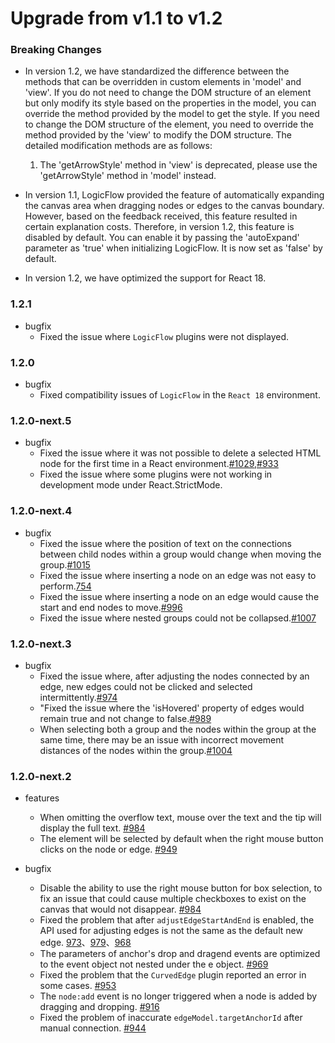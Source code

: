 # Upgrade from v1.1 to v1.2

### Breaking Changes

- In version 1.2, we have standardized the difference between the methods that can be overridden in custom elements in 'model' and 'view'. If you do not need to change the DOM structure of an element but only modify its style based on the properties in the model, you can override the method provided by the model to get the style. If you need to change the DOM structure of the element, you need to override the method provided by the 'view' to modify the DOM structure. The detailed modification methods are as follows:
  1. The 'getArrowStyle' method in 'view' is deprecated, please use the 'getArrowStyle' method in 'model' instead.

- In version 1.1, LogicFlow provided the feature of automatically expanding the canvas area when dragging nodes or edges to the canvas boundary. However, based on the feedback received, this feature resulted in certain explanation costs. Therefore, in version 1.2, this feature is disabled by default. You can enable it by passing the 'autoExpand' parameter as 'true' when initializing LogicFlow. It is now set as 'false' by default.

- In version 1.2, we have optimized the support for React 18.
  
### 1.2.1

- bugfix
  - Fixed the issue where `LogicFlow` plugins were not displayed.

### 1.2.0

- bugfix
  - Fixed compatibility issues of `LogicFlow` in the `React 18` environment.

### 1.2.0-next.5
- bugfix
  - Fixed the issue where it was not possible to delete a selected HTML node for the first time in a React environment.[#1029](https://github.com/didi/LogicFlow/issues/1029),[#933](https://github.com/didi/LogicFlow/issues/933)
  - Fixed the issue where some plugins were not working in development mode under React.StrictMode.

### 1.2.0-next.4

- bugfix
  - Fixed the issue where the position of text on the connections between child nodes within a group would change when moving the group.[#1015](https://github.com/didi/LogicFlow/issues/1015)
  - Fixed the issue where inserting a node on an edge was not easy to perform.[754](https://github.com/didi/LogicFlow/issues/754)
  - Fixed the issue where inserting a node on an edge would cause the start and end nodes to move.[#996](https://github.com/didi/LogicFlow/issues/996)
  - Fixed the issue where nested groups could not be collapsed.[#1007](https://github.com/didi/LogicFlow/issues/1007)

### 1.2.0-next.3

- bugfix
  - Fixed the issue where, after adjusting the nodes connected by an edge, new edges could not be clicked and selected intermittently.[#974](https://github.com/didi/LogicFlow/issues/974)
  - "Fixed the issue where the 'isHovered' property of edges would remain true and not change to false.[#989](https://github.com/didi/LogicFlow/issues/989)
  - When selecting both a group and the nodes within the group at the same time, there may be an issue with incorrect movement distances of the nodes within the group.[#1004](https://github.com/didi/LogicFlow/issues/1004)
  
### 1.2.0-next.2

- features
  - When omitting the overflow text, mouse over the text and the tip will display the full text. [#984](https://github.com/didi/LogicFlow/issues/984)
  - The element will be selected by default when the right mouse button clicks on the node or edge. [#949](https://github.com/didi/LogicFlow/pull/949)
    
- bugfix
  - Disable the ability to use the right mouse button for box selection, to fix an issue that could cause multiple checkboxes to exist on the canvas that would not disappear. [#984](https://github.com/didi/LogicFlow/issues/985)
  - Fixed the problem that after `adjustEdgeStartAndEnd` is enabled, the API used for adjusting edges is not the same as the default new edge. [973](https://github.com/didi/LogicFlow/pull/973)、[979](https://github.com/didi/LogicFlow/pull/979)、[968](https://github.com/didi/LogicFlow/pull/968)
  - The parameters of anchor's drop and dragend events are optimized to the event object not nested under the e object. [#969](https://github.com/didi/LogicFlow/pull/969)
  - Fixed the problem that the `CurvedEdge` plugin reported an error in some cases. [#953](https://github.com/didi/LogicFlow/pull/953)
  - The `node:add` event is no longer triggered when a node is added by dragging and dropping. [#916](https://github.com/didi/LogicFlow/pull/916)
  - Fixed the problem of inaccurate `edgeModel.targetAnchorId` after manual connection. [#944](https://github.com/didi/LogicFlow/issues/944)
  
